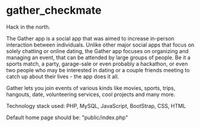 # gather_checkmate
Hack in the north.

The Gather app is a social app that was aimed to increase in-person 
interaction between individuals. Unlike other major social apps that focus on 
solely chatting or online dating, the Gather app focuses on organizing 
and managing an event, that can be attended by large groups of people. 
Be it a sports match, a party,  garage-sale or even probably a hackathon, 
or even two people  who may be interested in dating or a couple friends meeting 
to catch up about their lives - the app does it all.

Gather lets you join events of various kinds like movies, sports, trips, hangouts, 
date, volunteering services, cool projects and many more.

Technology stack used: PHP, MySQL, JavaScript, BootStrap, CSS, HTML

Default home page should be: "public/index.php"


